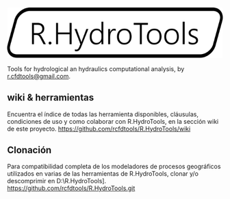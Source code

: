 ![R.HydroTools](https://github.com/rcfdtools/rcfdtools/blob/main/Icons/R.HydroTools.svg)

Tools for hydrological an hydraulics computational analysis, by r.cfdtools@gmail.com.

## wiki & herramientas

Encuentra el índice de todas las herramienta disponibles, cláusulas, condiciones de uso y como colaborar con R.HydroTools, en la sección wiki de este proyecto. https://github.com/rcfdtools/R.HydroTools/wiki

## Clonación

Para compatibilidad completa de los modeladores de procesos geográficos utilizados en varias de las herramientas de R.HydroTools, clonar y/o descomprimir en D:\R.HydroTools]. https://github.com/rcfdtools/R.HydroTools.git
